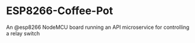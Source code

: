 # ESP8266-Coffee-Pot
An @esp8266 NodeMCU board running an API microservice for controlling a relay switch
